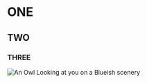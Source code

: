 # ONE
## TWO
### THREE

![An Owl Looking at you on a Blueish scenery](https://cdn.pixabay.com/photo/2022/08/25/20/48/bird-7411277_960_720.jpg)
